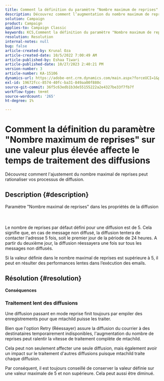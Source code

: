```yaml
---
title: Comment la définition du paramètre "Nombre maximum de reprises" sur une valeur plus élevée affecte le temps de traitement des diffusions
description: Découvrez comment l’augmentation du nombre maximum de reprises du paramètre impacte le temps de traitement de la diffusion.
solution: Campaign
product: Campaign
applies-to: Campaign Classic
keywords: KCS,Comment la définition du paramètre "Nombre maximum de reprises" sur une valeur plus élevée affecte le temps de traitement des diffusions
resolution: Resolution
internal-notes: null
bug: false
article-created-by: Krunal Oza
article-created-date: 10/5/2022 7:00:49 AM
article-published-by: Eshaa Tiwari
article-published-date: 10/27/2023 2:40:21 PM
version-number: 3
article-number: KA-15106
dynamics-url: https://adobe-ent.crm.dynamics.com/main.aspx?forceUCI=1&pagetype=entityrecord&etn=knowledgearticle&id=601fc96c-7b44-ed11-bba2-002248086a27
exl-id: 19672fcc-8574-40fc-ba31-849aa00f880c
source-git-commit: 36f5c63edb1b3de55155222a2e4327be33f7fb7f
workflow-type: tm+mt
source-wordcount: '265'
ht-degree: 1%

---
```


# Comment la définition du paramètre &quot;Nombre maximum de reprises&quot; sur une valeur plus élevée affecte le temps de traitement des diffusions


Découvrez comment l&#39;ajustement du nombre maximal de reprises peut rationaliser vos processus de diffusion.

## Description {#description}

Paramètre &quot;Nombre maximal de reprises&quot; dans les propriétés de la diffusion<br><br><br><br>
Le nombre de reprises par défaut défini pour une diffusion est de 5. Cela signifie que, en cas de message non diffusé, la diffusion tentera de contacter l&#39;adresse 5 fois, soit le premier jour de la période de 24 heures. A partir du deuxième jour, la diffusion réessayera une fois sur tous les messages non diffusés.



Si la valeur définie dans le nombre maximal de reprises est supérieure à 5, il peut en résulter des performances lentes dans l’exécution des emails.


## Résolution {#resolution}

<b>Conséquences</b>


### Traitement lent des diffusions



Une diffusion passant en mode reprise finit toujours par empiler des enregistrements pour que mtachild puisse les traiter.

Bien que l&#39;option Retry (Réessayer) assure la diffusion du courrier à des destinataires temporairement indisponibles, l&#39;augmentation du nombre de reprises peut ralentir la vitesse de traitement complète de mtachild.

Cela peut non seulement affecter une seule diffusion, mais également avoir un impact sur le traitement d&#39;autres diffusions puisque mtachild traite chaque diffusion.



Par conséquent, il est toujours conseillé de conserver la valeur définie sur une valeur maximale de 5 et non supérieure. Cela peut aussi être diminué.
